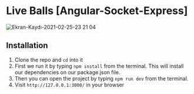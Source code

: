 # Live Balls [Angular-Socket-Express]

![Ekran-Kaydı-2021-02-25-23 21 04](https://user-images.githubusercontent.com/30186772/109212679-e5565a80-77c0-11eb-9f2b-52597ac4ef33.gif)

## Installation

1. Clone the repo and `cd` into it
1. First we run it by typing `npm install` from the terminal. This will install our dependencies on our package.json file.
1. Then you can open the project by typing `npm run dev` from the terminal.
1. Visit `http://127.0.0.1:3000/` in your browser

